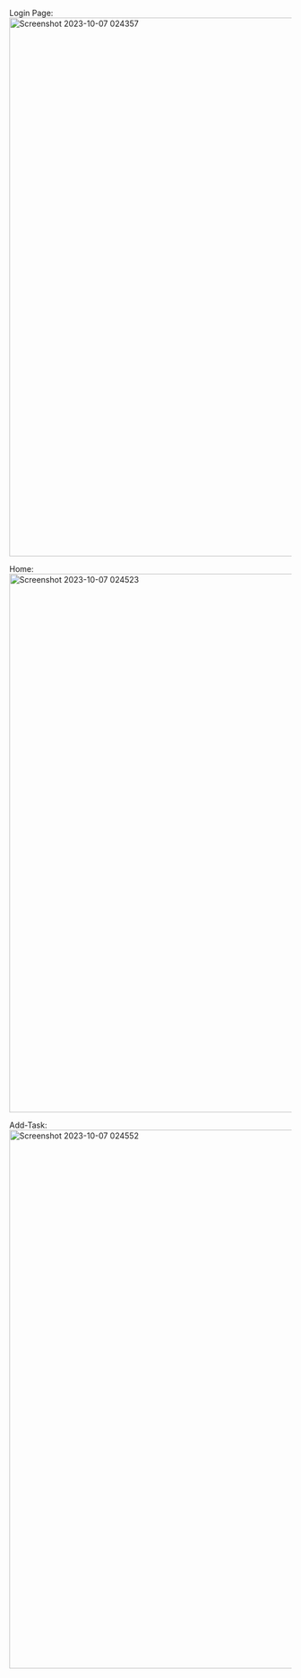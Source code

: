 Login Page:
<img width="960" alt="Screenshot 2023-10-07 024357" src="https://github.com/bhanusingh008/kanban-frontend/assets/122738012/6c04e6a8-bd46-415d-8234-881827f78f74">

Home:
<img width="960" alt="Screenshot 2023-10-07 024523" src="https://github.com/bhanusingh008/kanban-frontend/assets/122738012/a960b866-16b9-4403-a7ac-43f8d817cbd4">

Add-Task:
<img width="960" alt="Screenshot 2023-10-07 024552" src="https://github.com/bhanusingh008/kanban-frontend/assets/122738012/53ac32b7-3b24-4bec-9542-8578922b967a">
